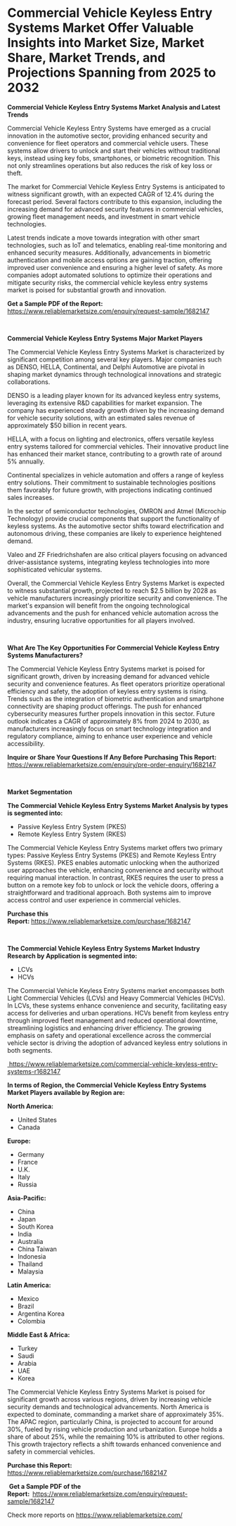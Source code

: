 <p><h1>Commercial Vehicle Keyless Entry Systems Market Offer Valuable Insights into Market Size, Market Share, Market Trends, and Projections Spanning from 2025 to 2032</h1></p><p><strong>Commercial Vehicle Keyless Entry Systems Market Analysis and Latest Trends</strong></p>
<p><p>Commercial Vehicle Keyless Entry Systems have emerged as a crucial innovation in the automotive sector, providing enhanced security and convenience for fleet operators and commercial vehicle users. These systems allow drivers to unlock and start their vehicles without traditional keys, instead using key fobs, smartphones, or biometric recognition. This not only streamlines operations but also reduces the risk of key loss or theft.</p><p>The market for Commercial Vehicle Keyless Entry Systems is anticipated to witness significant growth, with an expected CAGR of 12.4% during the forecast period. Several factors contribute to this expansion, including the increasing demand for advanced security features in commercial vehicles, growing fleet management needs, and investment in smart vehicle technologies. </p><p>Latest trends indicate a move towards integration with other smart technologies, such as IoT and telematics, enabling real-time monitoring and enhanced security measures. Additionally, advancements in biometric authentication and mobile access options are gaining traction, offering improved user convenience and ensuring a higher level of safety. As more companies adopt automated solutions to optimize their operations and mitigate security risks, the commercial vehicle keyless entry systems market is poised for substantial growth and innovation.</p></p>
<p><strong>Get a Sample PDF of the Report:&nbsp;</strong> <a href="https://www.reliablemarketsize.com/enquiry/request-sample/1682147?utm_campaign=2628&utm_medium=2&utm_source=Github&utm_content=ia&utm_term=24032025&utm_id=commercial-vehicle-keyless-entry-systems">https://www.reliablemarketsize.com/enquiry/request-sample/1682147</a></p>
<p>&nbsp;</p>
<p><strong>Commercial Vehicle Keyless Entry Systems Major Market Players</strong></p>
<p><p>The Commercial Vehicle Keyless Entry Systems Market is characterized by significant competition among several key players. Major companies such as DENSO, HELLA, Continental, and Delphi Automotive are pivotal in shaping market dynamics through technological innovations and strategic collaborations. </p><p>DENSO is a leading player known for its advanced keyless entry systems, leveraging its extensive R&D capabilities for market expansion. The company has experienced steady growth driven by the increasing demand for vehicle security solutions, with an estimated sales revenue of approximately $50 billion in recent years.</p><p>HELLA, with a focus on lighting and electronics, offers versatile keyless entry systems tailored for commercial vehicles. Their innovative product line has enhanced their market stance, contributing to a growth rate of around 5% annually. </p><p>Continental specializes in vehicle automation and offers a range of keyless entry solutions. Their commitment to sustainable technologies positions them favorably for future growth, with projections indicating continued sales increases. </p><p>In the sector of semiconductor technologies, OMRON and Atmel (Microchip Technology) provide crucial components that support the functionality of keyless systems. As the automotive sector shifts toward electrification and autonomous driving, these companies are likely to experience heightened demand.</p><p>Valeo and ZF Friedrichshafen are also critical players focusing on advanced driver-assistance systems, integrating keyless technologies into more sophisticated vehicular systems. </p><p>Overall, the Commercial Vehicle Keyless Entry Systems Market is expected to witness substantial growth, projected to reach $2.5 billion by 2028 as vehicle manufacturers increasingly prioritize security and convenience. The market's expansion will benefit from the ongoing technological advancements and the push for enhanced vehicle automation across the industry, ensuring lucrative opportunities for all players involved.</p></p>
<p>&nbsp;</p>
<p><strong>What Are The Key Opportunities For Commercial Vehicle Keyless Entry Systems Manufacturers?</strong></p>
<p><p>The Commercial Vehicle Keyless Entry Systems market is poised for significant growth, driven by increasing demand for advanced vehicle security and convenience features. As fleet operators prioritize operational efficiency and safety, the adoption of keyless entry systems is rising. Trends such as the integration of biometric authentication and smartphone connectivity are shaping product offerings. The push for enhanced cybersecurity measures further propels innovation in this sector. Future outlook indicates a CAGR of approximately 8% from 2024 to 2030, as manufacturers increasingly focus on smart technology integration and regulatory compliance, aiming to enhance user experience and vehicle accessibility.</p></p>
<p><strong>Inquire or Share Your Questions If Any Before Purchasing This Report:</strong> <a href="https://www.reliablemarketsize.com/enquiry/pre-order-enquiry/1682147?utm_campaign=2628&utm_medium=2&utm_source=Github&utm_content=ia&utm_term=24032025&utm_id=commercial-vehicle-keyless-entry-systems">https://www.reliablemarketsize.com/enquiry/pre-order-enquiry/1682147</a></p>
<p>&nbsp;</p>
<p><strong>Market Segmentation</strong></p>
<p><strong>The Commercial Vehicle Keyless Entry Systems Market Analysis by types is segmented into:</strong></p>
<p><ul><li>Passive Keyless Entry System (PKES)</li><li>Remote Keyless Entry System (RKES)</li></ul></p>
<p><p>The Commercial Vehicle Keyless Entry Systems market offers two primary types: Passive Keyless Entry Systems (PKES) and Remote Keyless Entry Systems (RKES). PKES enables automatic unlocking when the authorized user approaches the vehicle, enhancing convenience and security without requiring manual interaction. In contrast, RKES requires the user to press a button on a remote key fob to unlock or lock the vehicle doors, offering a straightforward and traditional approach. Both systems aim to improve access control and user experience in commercial vehicles.</p></p>
<p><strong>Purchase this Report:&nbsp;</strong><a href="https://www.reliablemarketsize.com/purchase/1682147?utm_campaign=2628&utm_medium=2&utm_source=Github&utm_content=ia&utm_term=24032025&utm_id=commercial-vehicle-keyless-entry-systems">https://www.reliablemarketsize.com/purchase/1682147</a></p>
<p>&nbsp;</p>
<p><strong>The Commercial Vehicle Keyless Entry Systems Market Industry Research by Application is segmented into:</strong></p>
<p><ul><li>LCVs</li><li>HCVs</li></ul></p>
<p><p>The Commercial Vehicle Keyless Entry Systems market encompasses both Light Commercial Vehicles (LCVs) and Heavy Commercial Vehicles (HCVs). In LCVs, these systems enhance convenience and security, facilitating easy access for deliveries and urban operations. HCVs benefit from keyless entry through improved fleet management and reduced operational downtime, streamlining logistics and enhancing driver efficiency. The growing emphasis on safety and operational excellence across the commercial vehicle sector is driving the adoption of advanced keyless entry solutions in both segments.</p></p>
<p><a href="https://www.reliablemarketsize.com/commercial-vehicle-keyless-entry-systems-r1682147?utm_campaign=2628&utm_medium=2&utm_source=Github&utm_content=ia&utm_term=24032025&utm_id=commercial-vehicle-keyless-entry-systems">&nbsp;https://www.reliablemarketsize.com/commercial-vehicle-keyless-entry-systems-r1682147</a></p>
<p><strong>In terms of Region, the Commercial Vehicle Keyless Entry Systems Market Players available by Region are:</strong></p>
<p>
    <p> <strong> North America: </strong>
        <ul>
            <li>United States</li>
            <li>Canada</li>
        </ul>
        </p> 
    <p> <strong> Europe: </strong>
        <ul>
            <li>Germany</li>
            <li>France</li>
            <li>U.K.</li>
            <li>Italy</li>
            <li>Russia</li>
        </ul>
        </p> 
    <p> <strong> Asia-Pacific: </strong>
        <ul>
            <li>China</li>
            <li>Japan</li>
            <li>South Korea</li>
            <li>India</li>
            <li>Australia</li>
            <li>China Taiwan</li>
            <li>Indonesia</li>
            <li>Thailand</li>
            <li>Malaysia</li>
        </ul>
        </p> 
    <p> <strong> Latin America: </strong>
        <ul>
            <li>Mexico</li>
            <li>Brazil</li>
            <li>Argentina Korea</li>
            <li>Colombia</li>
        </ul>
        </p> 
    <p> <strong> Middle East & Africa: </strong>
        <ul>
            <li>Turkey</li>
            <li>Saudi</li>
            <li>Arabia</li>
            <li>UAE</li>
            <li>Korea</li>
        </ul>
    </p>
    </p>
<p><p>The Commercial Vehicle Keyless Entry Systems Market is poised for significant growth across various regions, driven by increasing vehicle security demands and technological advancements. North America is expected to dominate, commanding a market share of approximately 35%. The APAC region, particularly China, is projected to account for around 30%, fueled by rising vehicle production and urbanization. Europe holds a share of about 25%, while the remaining 10% is attributed to other regions. This growth trajectory reflects a shift towards enhanced convenience and safety in commercial vehicles.</p></p>
<p><strong>Purchase this Report: </strong><a href="https://www.reliablemarketsize.com/purchase/1682147?utm_campaign=2628&utm_medium=2&utm_source=Github&utm_content=ia&utm_term=24032025&utm_id=commercial-vehicle-keyless-entry-systems">https://www.reliablemarketsize.com/purchase/1682147</a></p>
<p>&nbsp;<strong>Get a Sample PDF of the Report:&nbsp;&nbsp;</strong><a href="https://www.reliablemarketsize.com/enquiry/request-sample/1682147?utm_campaign=2628&utm_medium=2&utm_source=Github&utm_content=ia&utm_term=24032025&utm_id=commercial-vehicle-keyless-entry-systems">https://www.reliablemarketsize.com/enquiry/request-sample/1682147</a></p>
<p><strong></strong></p>
<p>Check more reports on <a href="https://www.reliablemarketsize.com/?utm_campaign=2628&utm_medium=2&utm_source=Github&utm_content=ia&utm_term=24032025&utm_id=commercial-vehicle-keyless-entry-systems">https://www.reliablemarketsize.com/</a></p>